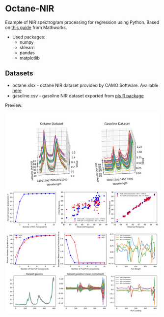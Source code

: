 # Octane-NIR

Example of NIR spectrogram processing for regression using Python. Based on [this guide](https://www.mathworks.com/help/stats/examples/partial-least-squares-regression-and-principal-components-regression.html) from Mathworks.

- Used packages:
  - numpy
  - sklearn
  - pandas
  - matplotlib

## Datasets
- octane.xlsx - octane NIR dataset provided by CAMO Software. Available [here](https://www.impopen.com/software/octane-data-set)
- gasoline.csv - gasoline NIR dataset exported from [pls R package](https://www.rdocumentation.org/packages/pls/versions/2.7-0)

Preview:

![3dview](img/datasets_3d.png "3D plot of datasets")
![PLSR vs PCR](img/plsr-pcr.png "PLSR vs PCR comparison")
